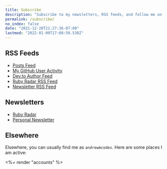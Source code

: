```yaml
---
title: Subscribe
description: "Subscribe to my newsletters, RSS feeds, and follow me on Twitter @andrewmcodes"
permalink: /subscribe/
no_index: false
date: "2021-12-20T21:27:36-07:00"
lastmod: "2022-01-09T17:08:50.538Z"
---
```


## RSS Feeds

- [Posts Feed](/feed.xml)
- [My GitHub User Activity](https://github.com/andrewmcodes.atom)
- [Dev.to Author Feed](https://dev.to/feed/andrewmcodes)
- [Ruby Radar RSS Feed](https://rubyradar.dev/?format=rss)
- [Newsletter RSS Feed](https://newsletter.andrewm.codes/?format=rss)

## Newsletters

- [Ruby Radar](https://rubyradar.dev)
- [Personal Newsletter](https://newsletter.andrewm.codes)

## Elsewhere

Elsewhere, you can usually find me as `andrewmcodes`. Here are some places I am active:

<%= render "accounts" %>
